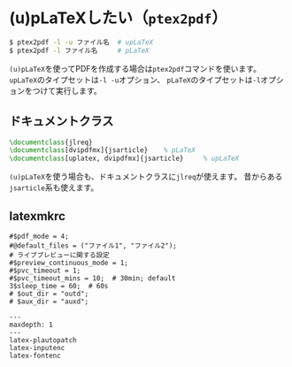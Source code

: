 # (u)pLaTeXしたい（``ptex2pdf``）


```bash
$ ptex2pdf -l -u ファイル名  # upLaTeX
$ ptex2pdf -l ファイル名     # pLaTeX
```

``(u)pLaTeX``を使ってPDFを作成する場合は``ptex2pdf``コマンドを使います。
``upLaTeX``のタイプセットは``-l -u``オプション、
``pLaTeX``のタイプセットは``-l``オプションをつけて実行します。

## ドキュメントクラス

```latex
\documentclass{jlreq}
\documentclass[dvipdfmx]{jsarticle}    % pLaTeX
\documentclass[uplatex, dvipdfmx]{jsarticle}     % upLaTeX
```

``(u)pLaTeX``を使う場合も、ドキュメントクラスに``jlreq``が使えます。
昔からある``jsarticle``系も使えます。

## latexmkrc

```text
#$pdf_mode = 4;
#@default_files = ("ファイル1", "ファイル2");
# ライブプレビューに関する設定
#$preview_continuous_mode = 1;
#$pvc_timeout = 1;
#$pvc_timeout_mins = 10;  # 30min; default
3$sleep_time = 60;  # 60s
# $out_dir = "outd";
# $aux_dir = "auxd";
```

```{toctree}
---
maxdepth: 1
---
latex-plautopatch
latex-inputenc
latex-fontenc
```
